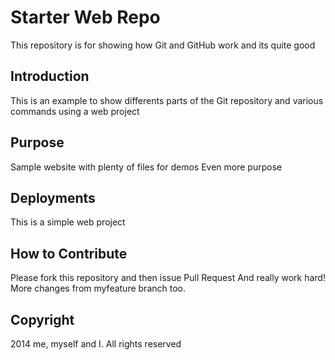# Starter Web Repo

This repository is for showing how Git and GitHub work
and its quite good

## Introduction

This is an example to show differents parts of the Git repository and various commands using a web project

## Purpose

Sample website with plenty of files for demos
Even more purpose

## Deployments
This is a simple web project

## How to Contribute

Please fork this repository and then issue Pull Request
And really work hard!
More changes from myfeature branch too. 

## Copyright

2014 me, myself and I. All rights reserved
